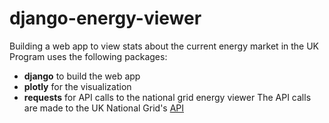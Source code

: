 # django-energy-viewer
Building a web app to view stats about the current energy market in the UK
Program uses the following packages:
- **django** to build the web app
- **plotly** for the visualization
- **requests** for API calls to the national grid energy viewer
The API calls are made to the UK National Grid's [API](https://api.carbonintensity.org.uk/)
